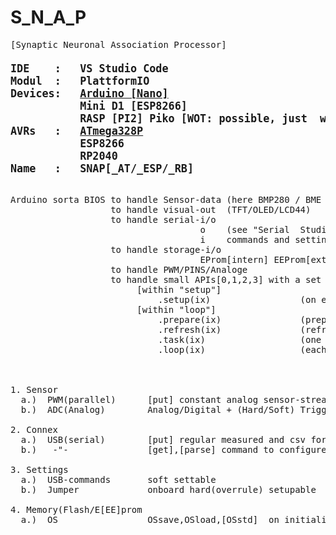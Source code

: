 # S_N_A_P
<pre>
[Synaptic Neuronal Association Processor]
<b><big>
IDE    :   VS Studio Code 
Modul  :   PlattformIO
Devices:   <a target=dev href='https://store.arduino.cc/products/arduino-nano'>Arduino [Nano]</a>
           Mini D1 [ESP8266]
           RASP [PI2] Piko [WOT: possible, just  with <a target=dev href='https://github.com/earlephilhower/arduino-pico'>earlephilhower {@github)</a> image!!]
AVRs   :   <a target=avr href='https://www.microchip.com/en-us/product/ATmega328P'>ATmega328P</a>
           ESP8266
           RP2040
Name   :   SNAP[_AT/_ESP/_RB]
</b></big>

Arduino sorta BIOS to handle Sensor-data (here BMP280 / BME 280[180] )
                   to handle visual-out  (TFT/OLED/LCD44)
                   to handle serial-i/o  
                                    o    (see "Serial  Studio")/usb formated out sensordata
                                    i    commands and settings
                   to handle storage-i/o
                                    EProm[intern] EEProm[extern twi/i2c]
                   to handle PWM/PINS/Analoge 
                   to handle small APIs[0,1,2,3] with a set of methodes
                        [within "setup"]
                            .setup(ix)                 (on each chip reset, after std. setup)
                        [within "loop"]
                            .prepare(ix)               (prepare[set]/per loop)
                            .refresh(ix)               (refresh hardware if needed)
                            .task(ix)                  (one per 1sek; for regular data output) 
                            .loop(ix)                  (each "delay" [<<60mS])
                            
                      
                                    
1. Sensor  
  a.)  PWM(parallel)      [put] constant analog sensor-stream -> through external 3xConverter  for SPS-conform 0-10V(2-10V) signals
  b.)  ADC(Analog)        Analog/Digital + (Hard/Soft) Trigger[+-Hysterese+Timing]

2. Connex
  a.)  USB(serial)        [put] regular measured and csv formatted data
  b.)   -"-               [get],[parse] command to configure inner parameter  ("debug=[on,off]; Tpwm=[min,max]; OSsave;.. aso")

3. Settings
  a.)  USB-commands       soft settable 
  b.)  Jumper             onboard hard(overrule) setupable
 
4. Memory(Flash/E[EE]prom
  a.)  OS                 OSsave,OSload,[OSstd]  on initialisation/via USB-commands  
                        
</pre>  

